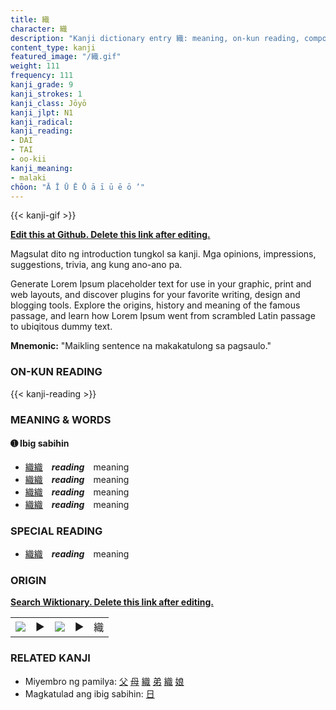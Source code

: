 ```yaml
---
title: 織
character: 織
description: "Kanji dictionary entry 織: meaning, on-kun reading, compounds, origin, related kanji"
content_type: kanji
featured_image: "/織.gif"
weight: 111
frequency: 111
kanji_grade: 9
kanji_strokes: 1
kanji_class: Jōyō
kanji_jlpt: N1
kanji_radical: 
kanji_reading: 
- DAI
- TAI
- oo-kii
kanji_meaning:
- malaki
chōon: "Ā Ī Ū Ē Ō ā ī ū ē ō ’"
---
```

[//]: # (Don't edit the line below. Kanji animated GIF code is automatically generated.)
{{< kanji-gif >}}

[//]: # (Edit below this line.)

**[Edit this at Github. Delete this link after editing.](https://github.com/tim0g/tim/tree/main/content/kanji/織/index.md)**

Magsulat dito ng introduction tungkol sa kanji. Mga opinions, impressions, suggestions, trivia, ang kung ano-ano pa.

Generate Lorem Ipsum placeholder text for use in your graphic, print and web layouts, and discover plugins for your favorite writing, design and blogging tools. Explore the origins, history and meaning of the famous passage, and learn how Lorem Ipsum went from scrambled Latin passage to ubiqitous dummy text.
 
**Mnemonic:** "Maikling sentence na makakatulong sa pagsaulo."

### ON-KUN READING

[//]: # (Don't edit the line below. ON-KUN READING code is automatically generated.)
{{< kanji-reading >}}

### MEANING & WORDS

#### ➊ **Ibig sabihin**
  - [織](../織)[織](../織)　***reading***　meaning
  - [織](../織)[織](../織)　***reading***　meaning
  - [織](../織)[織](../織)　***reading***　meaning
  - [織](../織)[織](../織)　***reading***　meaning

### SPECIAL READING
  - [織](../織)[織](../織)　***reading***　meaning

### ORIGIN

**[Search Wiktionary. Delete this link after editing.](https://wiktionary.org/wiki/織)**
<table class="kanji-table"><tr><td>
<img src="60px-織-bronze.svg.png">
</td><td>▶</td><td>
<img src="60px-織-oracle.svg.png">
</td><td>▶</td>
<td class="kanji-origin">織</td>
</tr></table>

### RELATED KANJI
- Miyembro ng pamilya: [父](../父) [母](../母) [織](../織) [弟](../弟) [織](../織) [娘](../娘)
- Magkatulad ang ibig sabihin: [日](../日)

